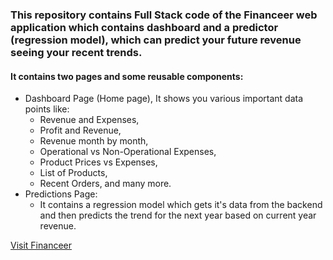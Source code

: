### This repository contains Full Stack code of the Financeer web application which contains dashboard and a predictor (regression model), which can predict your future revenue seeing your recent trends.

#### It contains two pages and some reusable components:
* Dashboard Page (Home page), It shows you various important data points like: 
  * Revenue and Expenses, 
  * Profit and Revenue, 
  * Revenue month by month,
  * Operational vs Non-Operational Expenses,
  * Product Prices vs Expenses,
  * List of Products,
  * Recent Orders, and many more.
* Predictions Page: 
  * It contains a regression model which gets it's data from the backend and then predicts the trend for the next year based on current year revenue.

[Visit Financeer](https://financeer-qeo8.onrender.com)
